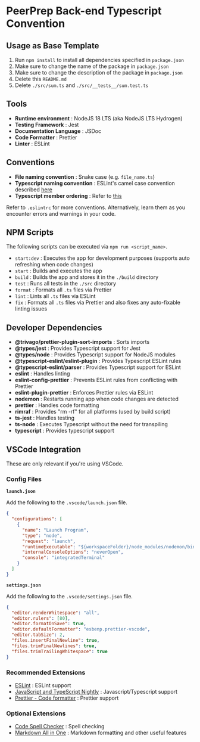 # PeerPrep Back-end Typescript Convention

## Usage as Base Template

1. Run `npm install` to install all dependencies specified in `package.json`
2. Make sure to change the name of the package in `package.json`
3. Make sure to change the description of the package in `package.json`
4. Delete this `README.md`
5. Delete `./src/sum.ts` and `./src/__tests__/sum.test.ts`

## Tools

- **Runtime environment** : NodeJS 18 LTS (aka NodeJS LTS Hydrogen)
- **Testing Framework** : Jest
- **Documentation Language** : JSDoc
- **Code Formatter** : Prettier
- **Linter** : ESLint

## Conventions

- **File naming convention** : Snake case (e.g. `file_name.ts`)
- **Typescript naming convention** : ESLint's camel case convention described [here](https://typescript-eslint.io/rules/naming-convention/#enforce-the-codebase-follows-eslints-camelcase-conventions)
- **Typescript member ordering** : Refer to [this](https://typescript-eslint.io/rules/member-ordering/#default-configuration)

Refer to `.eslintrc` for more conventions. Alternatively, learn them as you encounter errors and warnings in your code.

## NPM Scripts

The following scripts can be executed via `npm run <script_name>`.

- `start:dev` : Executes the app for development purposes (supports auto refreshing when code changes)
- `start` : Builds and executes the app
- `build` : Builds the app and stores it in the `./build` directory
- `test` : Runs all tests in the `./src` directory
- `format` : Formats all `.ts` files via Prettier
- `lint` : Lints all `.ts` files via ESLint
- `fix` : Formats all `.ts` files via Prettier and also fixes any auto-fixable linting issues

## Developer Dependencies

- **@trivago/prettier-plugin-sort-imports** : Sorts imports
- **@types/jest** : Provides Typescript support for Jest
- **@types/node** : Provides Typescript support for NodeJS modules
- **@typescript-eslint/eslint-plugin** : Provides Typescript ESLint rules
- **@typescript-eslint/parser** : Provides Typescript support for ESLint
- **eslint** : Handles linting
- **eslint-config-prettier** : Prevents ESLint rules from conflicting with Prettier
- **eslint-plugin-prettier** : Enforces Prettier rules via ESLint
- **nodemon** : Restarts running app when code changes are detected
- **prettier** : Handles code formatting
- **rimraf** : Provides "rm -rf" for all platforms (used by build script)
- **ts-jest** : Handles testing
- **ts-node** : Executes Typescript without the need for transpiling
- **typescript** : Provides typescript support

## VSCode Integration

These are only relevant if you're using VSCode.

### Config Files

**`launch.json`**

Add the following to the `.vscode/launch.json` file.

```json
{
  "configurations": [
    {
      "name": "Launch Program",
      "type": "node",
      "request": "launch",
      "runtimeExecutable": "${workspaceFolder}/node_modules/nodemon/bin/nodemon.js",
      "internalConsoleOptions": "neverOpen",
      "console": "integratedTerminal"
    }
  ]
}
```

**`settings.json`**

Add the following to the `.vscode/settings.json` file.

```json
{
  "editor.renderWhitespace": "all",
  "editor.rulers": [80],
  "editor.formatOnSave": true,
  "editor.defaultFormatter": "esbenp.prettier-vscode",
  "editor.tabSize": 2,
  "files.insertFinalNewline": true,
  "files.trimFinalNewlines": true,
  "files.trimTrailingWhitespace": true
}
```

### Recommended Extensions

- [ESLint](https://marketplace.visualstudio.com/items?itemName=dbaeumer.vscode-eslint) : ESLint support
- [JavaScript and TypeScript Nightly](https://marketplace.visualstudio.com/items?itemName=ms-vscode.vscode-typescript-next) : Javascript/Typescript support
- [Prettier - Code formatter](https://marketplace.visualstudio.com/items?itemName=esbenp.prettier-vscode) : Prettier support

### Optional Extensions

- [Code Spell Checker](https://marketplace.visualstudio.com/items?itemName=streetsidesoftware.code-spell-checker) : Spell checking
- [Markdown All in One](https://marketplace.visualstudio.com/items?itemName=yzhang.markdown-all-in-one) : Markdown formatting and other useful features
